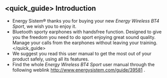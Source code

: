 ## <quick_guide> Introduction

* Energy Sistem® thanks you for buying your new *Energy Wireless BT4 Sport*, we wish you to enjoy it.
* Bluetooth sporty earphones with handsfree function. Designed to give you the freedom you need to do sport enjoying great sound quality. Manage your calls from the earphones without leaving your training.
</quick_guide>
* We suggest you read this user manual to get the most out of your product safely, using all its features.
* <unique>Find the whole *Energy Wireless BT4 Sport* user manual through the following weblink http://www.energysistem.com/guide/39581 </unique>. 
